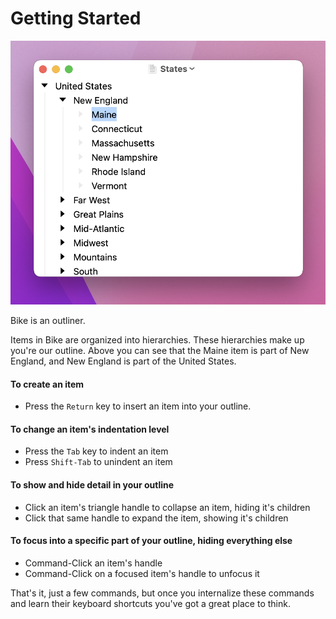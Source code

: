 # Getting Started

![This is Bike](.gitbook/assets/bike.png)

Bike is an outliner.

Items in Bike are organized into hierarchies. These hierarchies make up you're our outline. Above you can see that the Maine item is part of New England, and New England is part of the United States.

#### To create an item

* Press the `Return` key to insert an item into your outline.

#### To change an item's indentation level

* Press the `Tab` key to indent an item
* Press `Shift-Tab` to unindent an item

#### To show and hide detail in your outline

* Click an item's triangle handle to collapse an item, hiding it's children
* Click that same handle to expand the item, showing it's children

#### To focus into a specific part of your outline, hiding everything else

* Command-Click an item's handle
* Command-Click on a focused item's handle to unfocus it

That's it, just a few commands, but once you internalize these commands and learn their keyboard shortcuts you've got a great place to think.
